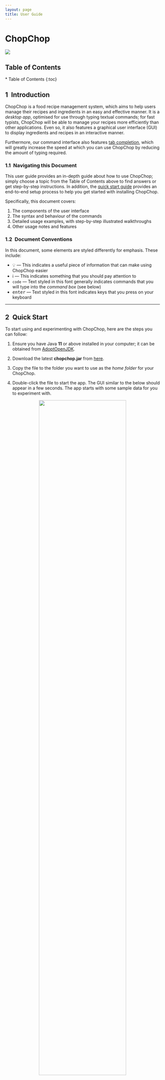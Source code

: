 ```yaml
---
layout: page
title: User Guide
---
```


<div id="cover-page">
  <div id="cover-page-title"><h1>ChopChop</h1></div>
  <img id="cover-page-logo" src="images/logo.png"/>
</div>

<h2>Table of Contents</h2>
* Table of Contents
{:toc}


<!-- what a 0-head solution. -->
<div style="page-break-after: always;"></div>

## 1&ensp;Introduction

ChopChop is a food recipe management system, which aims to help users manage their recipes and ingredients in an easy and effective manner. It is a *desktop app*, optimised for use through typing textual commands; for fast typists, ChopChop will be able to manage your recipes more efficiently than other applications. Even so, it also features a graphical user interface (GUI) to display ingredients and recipes in an interactive manner.

Furthermore, our command interface also features [tab completion](#TabCompletion), which will greatly increase the speed at which you can use ChopChop by reducing the amount of typing required.


### 1.1&ensp;Navigating this Document

This user guide provides an in-depth guide about how to use ChopChop; simply choose a topic from the Table of Contents above to find answers or get step-by-step instructions. In addition, the [quick start guide](#QuickStart) provides an end-to-end setup process to help you get started with installing ChopChop.

Specifically, this document covers:
1. The components of the user interface
2. The syntax and behaviour of the commands
3. Detailed usage examples, with step-by-step illustrated walkthroughs
4. Other usage notes and features


### 1.2&ensp;Document Conventions

In this document, some elements are styled differently for emphasis. These include:
- :bulb: — This indicates a useful piece of information that can make using ChopChop easier
- :information_source: — This indicates something that you should pay attention to
- `code` — Text styled in this font generally indicates commands that you will type into the <i>command box</i> (see below)
- <kbd>enter</kbd> — Text styled in this font indicates keys that you press on your keyboard



--------------
<a name="QuickStart"></a>
## 2&ensp;Quick Start

To start using and experimenting with ChopChop, here are the steps you can follow:

1. Ensure you have Java <b>11</b> or above installed in your computer; it can be obtained from [AdoptOpenJDK](https://adoptopenjdk.net).

2. Download the latest <b>chopchop.jar</b> from [here](https://github.com/AY2021S1-CS2103T-T10-3/tp/releases).

3. Copy the file to the folder you want to use as the <i>home folder</i> for your ChopChop.

4. Double-click the file to start the app. The GUI similar to the below should appear in a few seconds. The app starts with some sample data for you to experiment with.<br/>

<a name="Figure-1-1"></a>
<div style="text-align: center; padding-bottom: 2em">
<img src="images/ug/sample_data.png" width="75%" /> <br />
Figure 1.1: <i>The initial state of ChopChop, including sample data</i>
</div>

Now that you have ChopChop installed, you can start to play around with the sample data — add recipes, ingredients, and more! Some commands you could try include:

- `add ingredient milk /qty 500ml /expiry 2020-11-09` — to add some milk
- `add recipe milkshake /ingredient milk /qty 250ml /step Add milk /step Shake` — to add a recipe

To exit ChopChop, you can either use the `quit` command, or simply close the application window.


------------------
## 3&ensp;Overview

ChopChop manages two key components — ingredients and recipes — and they will be the main pieces you will interact with. Common to both are names and tags, the latter of which allow you to quickly group related ingredients or recipes together, or to organise them in any way you desire.

Names and tags are both case insensitive, so <i>pAnCaKeS</i> and <i>Pancakes</i> refer to the same recipe. Note that you cannot have duplicate recipes nor ingredients in ChopChop; items are duplicates if their names are the same.

### 3.1&ensp;Recipes
A recipe consists of a list of ingredients and associated quantities used, as well as a list of ordered steps in textual form.


<a name="OverviewIngredients"></a>
### 3.2&ensp;Ingredients
An ingredient consists of a quantity with an associated unit, and an optional expiry date. Each ingredient can have multiple *sets*, where each set is a given quantity of that ingredient, expiring on a certain date.

For example, you might have <i>500 mL</i> of milk that you bought last week that expires tomorrow, while you have another <i>1.5 L</i> of milk that you bought today, expiring two weeks from now. ChopChop will track both these *sets*, and will intelligently use the earliest-expiring set when doing its accounting.

For a more in-depth look at how ChopChop handles quantities, see [this section](#QuantitiesAndUnits).


### 3.3&ensp;Name Constraints
Recipe and ingredient names have the same constraints, of which there is only one — they cannot consist <i>only</i> of a `#` followed by digits, to diambiguate them from numbered references (for the tech savvy, the regular expression is `#[0-9]+`).


Here are some examples of names that are valid and invalid:

| name     | valid    |
|----------|----------|
| `#1`     | &#x2718; |
| `#1234`  | &#x2718; |
| `#`      | &#x2714; |
| `#asdf`  | &#x2714; |
| `#1a`    | &#x2714; |
| `#1 abc` | &#x2714; |
| `#12 34` | &#x2714; |



--------------------------------


## 4&ensp;Navigating the User Interface

ChopChop's UI design allows users to view all of the information you need in three main tabs. However, that might lead to a slightly steeper learning curve. Hence, this section aims to give you a breakdown of the GUI's various components.

Specifically, this section covers:
1. [Command Box](#CommandBox)
2. [Command Output](#CommandOutput)
3. [Recipe Button](#RecipeButton)
4. [Ingredient Button](#IngredientButton)
5. [Recommendation Button](#RecommendationButton)
6. [Statistics Box](#StatisticsBox)
7. [Recipe Tile](#RecipeTiles)
8. [Ingredient Tile](#IngredientTiles)
9. [Recipe View](#RecipeView)

First, here is the overview of the components of the recipe list view in ChopChop, which you will be greeted with when first
starting the application:

<a name="Figure-1-2"></a>
<div style="text-align: center; padding-bottom: 2em">
<img src="images/ug/recipe_panel_description.png" width="95%" /> <br />
Figure 1.2: <i>The Recipe List Panel of ChopChop.</i>
</div>

<a name="CommandBox"></a>
### 4.1&ensp;Command Box
{:.no_toc}
ChopChop does your bidding by listening to your commands — the *Command Box* is where you type your textual commands.
After typing your commands, press <kbd>enter</kbd> to input the command. You can also use the <kbd>up</kbd> and <kbd>down</kbd> arrow keys to navigate through the history of commands you've typed previously.

To learn about the commands you can use, check out our [command summary](#CommandSummary) for a quick overview or our [commands](#Commands) for a detailed list. You can also use [tab completion](#TabCompletion) to speed up typing commmands!



<a name="CommandOutput"></a>
### 4.2&ensp;Command Output
{:.no_toc}
ChopChop will always display textual responses to the commands you input — the *Command Output* is where you can view the responses.



<a name="RecipeButton"></a>
### 4.3&ensp;Recipe Button
{:.no_toc}
ChopChop is able to display all of your recipes as [Recipe Tiles](#RecipeTiles) in the *Main Display Area* as shown in [figure 1.2](#Figure-1-2) when you press the *Recipes* button. The 4 buttons at the bottom of our GUI will take on a darker shade when they are currently selected.



<a name="IngredientButton"></a>
### 4.4&ensp;Ingredient Button
{:.no_toc}
ChopChop is able to display all of your ingredients as [Ingredient Tiles](#IngredientTiles) in the *Main Display Area* as shown in [figure 1.3](#Figure-1-3) when you press the *Ingredients* button.



<a name="RecommendationButton"></a>
### 4.5&ensp;Recommendation Button
{:.no_toc}
ChopChop is able to recommend you recipes to cook if you want it to! The recipes that are recommended will be displayed as [Recipe Tiles](#RecipeTiles) in the *Main Display Area* when you press the *Recommendations* button.



<a name="StatisticsBox"></a>
### 4.6&ensp;Statistics Box
{:.no_toc}
ChopChop is able to produce statistics based on the food you make! To view your ingredient or recipe usage statistics, simply input into the *Command Box* one of the [`stats` commands](#GroupStatsCommands) available.




<a name="RecipeTiles"></a>
### 4.7&ensp;Recipe Tiles
{:.no_toc}
ChopChop is able to show you your recipes in the form of tiles — simply click on a tile to view the detailed information about the selected recipe in the *Main Display Area*, as shown in [figure 1.4](#Figure-1-4).



<a name="IngredientTiles"></a>
### 4.8&ensp;Ingredient Tiles
{:.no_toc}
ChopChop is able to show you your ingredients in the form of tiles, as shown in [figure 1.3](#Figure-1-3). In each tile, there are 5 components:

1. The *Index* shows the index of the ingredient for easier referencing.
2. The *Expiry Date* of the ingredient.
3. The *Quantity* of the ingredient.
4. The *Ingredient Name* of the ingredient.
5. The *Tags* associated with the ingredient.

<a name="Figure-1-3"></a>
<div style="text-align: center; padding-bottom: 2em">
<img src="images/ug/ingredient_panel_description.png" width="95%" /> <br />
Figure 1.3: <i>The Ingredient List Panel of ChopChop.</i>
</div>

When showing the expiry date, ChopChop only displays the earliest expiry date out of all the ingredient *sets* that exist. For example, if you have *500 ml* of milk expiring on the 11th of November and *1.5 l* expiring on the 19th, the expiry date will be shown as the 11th.

Note: if the tags are too long, some graphical glitches might occur. This will be fixed in the next version!


<a name="RecipeView"></a>
### 4.9&ensp;Recipe View
{:.no_toc}

When clicking on a recipe or [`view`](#ViewRecipeCommand)-ing it, ChopChop will show the full details of the recipe. In this view, you can see the entirety of the recipe:
1. The *Name* of the recipe
2. The *Tags* associated with the recipe
3. The *Ingredients* used by the recipe (along with their quantities)
4. The *Steps* involved in making the recipe

<a name="Figure-1-4"></a>
<div style="text-align: center; padding-bottom: 2em">
<img src="images/ug/recipe_view_description.png" width="95%" /> <br />
Figure 1.4: <i>The Recipe View Panel of ChopChop.</i>
</div>



-----------


<a name="Commands"></a>
## 5&ensp;Commands

While ChopChop has a graphical user interface, the main method of interaction is through the use of *typed commands*. Using these commands as described below, you can manipulate your recipes and ingredients without ever needing to move your mouse!

Commands should be typed in the <i>Command Box</i> — you can refer to [figure 1.2](#Figure-1-2) above if you get lost. ChopChop also features [tab completion](#TabCompletion), which will make typing commands easier.

### 5.1&ensp;Command Syntax

To succinctly represent the syntax of the various commands, we adopt a simple notation in this User Guide, as shown below:

* Words starting with a slash (`/`) denote named parameters; these names are case sensitive (eg. `/STEP` is not the same as `/step`). All the text following a named parameter *belong* to it, until either the end of the input, or the next named parameter. <br />
<b>Example:</b> in `/param1 lorem ipsum /param2 dolor sit amet`, the parameter <i>param1</i> will have the value &ldquo;<i>lorem ipsum</i>&rdquo;, while the parameter <i>param2</i> will have the value &ldquo;<i>dolor sit amet</i>&rdquo;.

* Words in angle brackets (eg. `<name>`) denote an input that is provided by *you*, the user. <br />
<b>Example:</b> the <i>add ingredient</i> command is specified like this: `add ingredient <name> /qty <quantity> [/expiry <expiry-date>]`; in this case, you would need to provide the <i>name</i>, <i>quantity</i>, and <i>expiry date</i>.

* Portions in square brackets (eg. `[/expiry <expiry-date>]`) denote optional parts of the command. In this example, not all ingredients will expire, so the expiry date is optional.

* Portions with trailing ellipses (eg. `[/step <step>]...`) denote commands accepting one or more of the given parameter. In this example, a recipe can have multiple steps, so you can specify multiple `/step` arguments.

* A `<#REF>` refers to an item reference, and is used to refer to either a recipe or an ingredient. It can either be the (case-insensitive) name of the item, or it can be a number prefixed with '#'. <br/>
<b>Example:</b> `#3` refers to the third item in the list, while `Best Pancakes` refers to the recipe named 'Best Pancakes'. In the GUI, you can see the number of an item in the corner of [Recipe Tiles](#RecipeTiles) and [Ingredient Tiles](#IngredientTiles).

* Generally, the order of arguments is important; for example, the order of `/step` determines the order of the steps in the recipe, while a `/qty` in an <i>add recipe</i> command must only appear after an `/ingredient`.


#### 5.1.1&ensp;Escaping Slashes

Since ChopChop uses `/` to denote argument names, it would seem that recipe and ingredient names cannot contain slashes. Worry not, because you can <i>escape</i> these slashes! This is done by prefixing the `/` with a backslash, eg. `\/`. For example, if you want to make a recipe named `some / recipe`, you would instead use `some \/ recipe`.

In other contexts, the backslash (`\`) behaves like a normal character and doesn't do anything special.

When tab-completing names, ChopChop will automatically insert the backslashes for you, so that you don't have to worry about it when typing your commands.

<a name="DateFormats"></a>
#### 5.1.2&ensp;Date Formats

Across ChopChop, dates have the same format: `yyyy-mm-dd`. Examples include:
- `2020-11-09` for the 9th of November, 2020
- `2021-02-28` for the 28th of February, 2021

Note that each part (the year, month, and date) must always be 4, 2, and 2 digits respectively. For months and days, add a 0 to the beginning to make up 2 digits (eg. `04` for April).



<a name="TabCompletion"></a>
### 5.2&ensp;Tab Completion

Suppose you wanted to add a recipe for pancakes, and you wanted real, <i>industrial strength</i> pancakes (unlike the simplified recipe we'll be using below) — the list of ingredients would look something like this:

```
add recipe Pancakes
  /ingredient flour /qty 290g
  /ingredient egg /qty 1
  /ingredient sugar /qty 60g
  /ingredient baking powder /qty 4tsp
  /ingredient baking soda /qty 0.25tsp
  /ingredient salt /qty 3g
  /ingredient milk /qty 440ml
  /ingredient butter /qty 60g
  /ingredient vanilla extract /qty 2tsp
  /step ...
```

That certainly seems cumbersome to type out in full, so what if there was a way to speed it up drastically? You can, simply by pressing the <kbd>tab</kbd> key to let ChopChop &ldquo;fill-in-the-blanks&rdquo; for you!

#### 5.2.1&ensp;Introduction to Tab Completion

Here's what you can do instead (where <kbd>tab</kbd> represents pressing the tab key):
<pre>
a <kbd>tab</kbd> r <kbd>tab</kbd> Pancakes
  /i <kbd>tab</kbd> f <kbd>tab</kbd> /q <kbd>tab</kbd> 290g
  /i <kbd>tab</kbd> e <kbd>tab</kbd> /q <kbd>tab</kbd> 1
  /i <kbd>tab</kbd> su <kbd>tab</kbd> /q <kbd>tab</kbd> 60g
  /i <kbd>tab</kbd> baking p <kbd>tab</kbd> /q <kbd>tab</kbd> 4tsp
  /i <kbd>tab</kbd> baking s <kbd>tab</kbd> /q <kbd>tab</kbd> 0.25tsp
  /i <kbd>tab</kbd> sa <kbd>tab</kbd> /q <kbd>tab</kbd> 3g
  /i <kbd>tab</kbd> m <kbd>tab</kbd> /q <kbd>tab</kbd> 440ml
  /i <kbd>tab</kbd> bu <kbd>tab</kbd> /q <kbd>tab</kbd> 60g
  /i <kbd>tab</kbd> v <kbd>tab</kbd> /q <kbd>tab</kbd> 2tsp
</pre>

At just 126 compared to 289 keystrokes, that's more than a 50% reduction! ChopChop will intelligently fill in commands, parameter names (eg. `/ingredient`), recipe names, ingredient names, and tag names.


#### 5.2.2&ensp;Using Tab Completion

How does it work? ChopChop uses the current text when completing and searches for the <i>appropriate</i> matching items; it knows to look for ingredient names while within an `/ingredient` parameter, and to look for ingredient tags instead of recipe tags when in an `add ingredient` command.

<div markdown="span" class="alert alert-primary">
:information_source: **Note:** For tab completion to work, you must type at least one character before pressing <kdb>tab</kdb>. ChopChop cannot read your mind!
</div>

What if there are multiple items that share a prefix, for example <i>baking powder</i> and <i>baking soda</i> in the pancake recipe above? Worry not; pressing <kbd>tab</kbd> <i>repeatedly</i> will cycle through the available completions, and they are sorted lexicographically (length, followed by alphabetical order) — pressing <kbd>tab</kbd> after `/ingredient b` would give you <i>butter</i>, <i>baking powder</i>, and <i>baking soda</i>, in that order, before giving you <i>butter</i> again.

The same thing applies to commands; <code>f <kbd>tab</kbd></code> would cycle between `find` and `filter`.







<br/>
<hr/>



<a name="GroupGeneralCommands"></a>
### 5.3&ensp;General Commands

These commands are general commands that do not operate on ingredients or recipes.

<a name="HelpCommand"></a>
#### 5.3.1&ensp;Getting Help — **`help`**

This command shows a message with a link to this user guide; you can use it to easily access this page from the application. The link can be clicked, and will open this page in your web browser.

Furthermore, you can also use this command to get help for specific commands. In that case, clicking the link will bring you to the corresponding section in the User Guide for that command.

**Usage**: `help [<command-name> [<command-target>]]`

Examples:
- If you simply want a link to this page, you can use `help`:

  <a name="Figure-2-1"></a>
  <div style="text-align: center; padding-bottom: 2em">
  <img src="images/ug/help_message_1.png" width="55%" /> <br />
  Figure 2.1: <i>The help message, with a link to this User Guide</i>
  </div>

- If you want help for a specific command — for example, how to add recipes — you can use `help add recipe`, which will give you a link that brings you to that specific section:

  <a name="Figure-2-2"></a>
  <div style="text-align: center; padding-bottom: 2em">
  <img src="images/ug/help_message_2.png" width="55%" /> <br />
  Figure 2.2: <i>The help message for a specific command</i>
  </div>






<a name="QuitCommand"></a>
#### 5.3.2&ensp;Quitting ChopChop — **`quit`**
This command quits ChopChop. You can rest assured that your data is automatically saved whenever a command is executed, so you do not need to save it manually before quitting.

**Usage**: `quit`






<a name="UndoCommand"></a>
#### 5.3.3&ensp;Undoing Commands — **`undo`**
This command undoes the last undoable command. Undoable commands are commands that involve changes to recipes and ingredients stored in ChopChop. You can check the <a href="#CommandSummary">command summary</a> for a quick list of which commands can be undone.

**Usage**: `undo`

The most common scenario to undo a command is when accidentally deleting something; for example, suppose you wanted to delete the <i>Salted Water</i> recipe, but you accidentally deleted the <i>Scrambled Eggs</i> recipe instead:

<a name="Figure-3-1"></a>
<div style="text-align: center; padding-bottom: 2em">
<img src="images/ug/undo_1.png" width="75%" /> <br />
Figure 3.1: <i>Accidentally typing 'Scrambled Eggs' instead of 'Salted Water'</i>
</div>

Fear not, because fixing the mistake is a simple `undo` away:

<a name="Figure-3-2"></a>
<div style="text-align: center; padding-bottom: 2em">
<img src="images/ug/undo_2.png" width="75%" /> <br />
Figure 3.2: <i>Simply use the `undo` command</i>
</div>

After pressing <kbd>enter</kbd>, notice that the <i>Scrambled Eggs</i> recipe is back:

<a name="Figure-3-3"></a>
<div style="text-align: center; padding-bottom: 2em">
<img src="images/ug/undo_3.png" width="75%" /> <br />
Figure 3.3: <i>The scrambled eggs were saved</i>
</div>



<a name="RedoCommand"></a>
#### 5.3.4&ensp;Redoing Commands — **`redo`**
This command redoes the last redoable command, effectively functioning as an undo for undo itself. All undoable commands (as described [above](#UndoCommand)) can be redone.

**Usage**: `redo`

For example, let's say that you changed your mind, and you didn't really want those scrambled eggs anyway; you can use `redo` to redo the deletion of that recipe:

<a name="Figure-4-1"></a>
<div style="text-align: center; padding-bottom: 2em">
<img src="images/ug/redo_1.png" width="75%" /> <br />
Figure 4.1: <i>The scrambled eggs will be deleted again</i>
</div>

After pressing <kbd>enter</kbd>, the scrambled eggs are now deleted:

<a name="Figure-4-2"></a>
<div style="text-align: center; padding-bottom: 2em">
<img src="images/ug/redo_2.png" width="75%" /> <br />
Figure 4.2: <i>The scrambled eggs are now gone</i>
</div>


<a name="ListRecommendationCommand"></a>
#### 5.3.5&ensp;Listing Recommendations — **`list`**`recommendations`

This command allows you to switch to the recommendations pane, to view recipe recommendations. There are currently two types of recommendations that ChopChop will make:

1. Recipes that only use ingredients you have in stock
2. Recipes that use ingredients that are about to expire

In the second case, only ingredients that expire within the next week will be taken into account.

**Usage**: `list recommendations`

<div markdown="span" class="alert alert-primary">
:bulb: **Tip:** For convenience, you can use either `list recommendations` or `list recommendation`.
</div>

In this example, ChopChop knows about some <i>Milk</i> that is about to expire within the next week (say, for example, it is the 4th of November):

<a name="Figure-5-1"></a>
<div style="text-align: center; padding-bottom: 2em">
<img src="images/ug/list_recommendations_1.png" width="40%" /> <br />
Figure 5.1: <i>There's some milk expiring on the 9th of November</i>
</div>

Then, in addition to showing recipes using in-stock ingredients, it also highlights the Pancake recipe, which uses milk:

<a name="Figure-5-2"></a>
<div style="text-align: center; padding-bottom: 2em">
<img src="images/ug/list_recommendations_2.png" width="75%" /> <br />
Figure 5.2: <i>The recommendations view</i>
</div>





<br/>
<hr/>


<a name="GroupRecipeCommands"></a>
### 5.4&ensp;Recipe Commands

These commands allow you to add, delete, edit, view, and make recipes.


<a name="ViewRecipeCommand"></a>
#### 5.4.1&ensp;Viewing Recipes — **`view`**`recipe`
This command opens the detailed view for the given recipe, allowing you to see its steps, ingredients, and tags.

**Usage**: `view recipe <#REF>`

Examples:
- `view recipe #1` <br />
	This displays the first recipe currently shown in the recipe list.
- `view recipe pancakes` <br />
	This displays the recipe named 'pancakes'. Note that the name here is case insensitive.

To illustrate, in the scenario below, both `#1` and `pancakes` will refer to the same recipe:
<a name="Figure-6-1"></a>
<div style="text-align: center; padding-bottom: 2em">
<img src="images/ug/view_recipe_1.png" width="75%" /> <br />
Figure 6.1: <i>The recipe list view</i>
</div>

After pressing <kbd>enter</kbd>, you will see this view, showing the recipe you wish to view:

<a name="Figure-6-2"></a>
<div style="text-align: center; padding-bottom: 2em">
<img src="images/ug/view_recipe_2.png" width="75%" /> <br />
Figure 6.2: <i>The detailed recipe view</i>
</div>






<a name="ListRecipeCommand"></a>
#### 5.4.2&ensp;Listing Recipes — **`list`**`recipes`
This command shows a list of all recipes in ChopChop. You can use this to switch panes (between recipes and ingredients) without using the mouse, as well as to clear any filters that might have been applied due to previous commands (eg. `find` and `filter`).

**Usage**: `list recipes`

<div markdown="span" class="alert alert-primary">
:bulb: **Tip:** For convenience, you can use either `list recipes` or `list recipe`.
</div>

Executing this command simply brings you back to the recipe list view:

<a name="Figure-7-1"></a>
<div style="text-align: center; padding-bottom: 2em">
<img src="images/ug/list_recipes.png" width="75%" /> <br />
Figure 7: <i>The recipe list view</i>
</div>





<a name="AddRecipeCommand"></a>
#### 5.4.3&ensp;Adding Recipes — **`add`**`recipe`
This command adds a recipe to ChopChop, and you can specify zero or more ingredients, each with an optional quantity, and zero or more steps. After a recipe is added, you will be able to see it immediately.

**Usage**:
```
add recipe <name>
  [/ingredient <ingredient-name> [/qty <quantity>]]...
  [/step <step>]...
  [/tag <tag-name>]...
```

Constraints:
- Recipe name must not be empty
- Ingredient names must not be empty
- Steps must not be empty
- Tag names must not be empty
- Quantities (`/qty`) must only appear after an `/ingredient`

If an ingredient is specified without a quantity, it is treated *as if* you used `/qty 1`. This works for counted ingredients (eg. eggs), but it will cause errors for other ingredients (eg. volume of milk).

If the ingredient does not <i>currently</i> exist in ChopChop, it is still okay to add a recipe using it (you might add it later). Recipes are only checked for correctness when you try to [`make`](#MakeRecipeCommand) them.

For example, suppose you wanted to add a recipe for pancakes using flour, eggs, and milk, you would type this:
```
add recipe Pancakes
/ingredient flour /qty 400g
/ingredient egg /qty 3
/ingredient milk /qty 250ml
/step Mix ingredients together
/step Bake for 30 minutes at 400 celsius
/step Pour syrup and serve
```
(note that this is displayed on separate lines for clarity, but you should type this in one go)

<a name="Figure-8-1"></a>
<div style="text-align: center; padding-bottom: 2em">
<img src="images/ug/add_recipe_1.png" width="75%" /> <br />
Figure 8.1: <i>The add recipe command</i>
</div>

After pressing <kbd>enter</kbd>, you will see this view, showing your newly created recipe:

<a name="Figure-8-2"></a>
<div style="text-align: center; padding-bottom: 2em">
<img src="images/ug/add_recipe_2.png" width="75%" /> <br />
Figure 8.2: <i>The recipe detail view</i>
</div>

If you go back to the main recipe view (either by clicking on the tab at the bottom, or by using `list recipes`, you can see the new recipe in the list (ChopChop won't actually highlight it, but we do here for clarity):

<a name="Figure-8-3"></a>
<div style="text-align: center; padding-bottom: 2em">
<img src="images/ug/add_recipe_3.png" width="75%" /> <br />
Figure 8.3: <i>The newly created recipe in the recipe list</i>
</div>











<a name="EditRecipeCommand"></a>
#### 5.4.4&ensp;Editing Recipes — **`edit`**`recipe`

This command edits a specific recipe in ChopChop, letting you perform different actions on the name, ingredients, steps, and tags, as specified below.

To accommodate the various different kinds of editing operations, ChopChop has special syntax for editing, known as *edit-arguments*, eg. `/step:add`. The component following the colon is the *ACTION*, which can take these values:

- For ingredients and steps, it can either be `add`, `edit`, or `delete`.
- For tags, it can be either `add` or `delete`.



<h4>Name</h4>
If you want to edit a recipe's name, simply use `/name`, for example `/name new recipe name`.


<h4>Ingredients</h4>
If you want to edit a recipe's ingredients, use `/ingredient` with the corresponding action (eg. `/ingredient:add`).

When adding or editing ingredients, a `/qty` *must* be specified after the ingredient. Here are some examples:

- `/ingredient:add milk /qty 500ml` <br />
  This makes the recipe require 500ml of milk; if the recipe already used milk, then an error is displayed — here, you should use `/ingredient:edit` instead.

- `/ingredient:edit beef /qty 200g` <br />
  This changes the quantity of beef used in the recipe from its previous value to 200 grams. If the recipe did not use beef as an ingredient, an error is displayed — here, you should use `/ingredient:add` instead.

- `/ingredient:delete carrot` <br />
  This removes carrots from the recipe entirely. If the recipe did not use carrots, then an error is displayed.


<h4>Tags</h4>
If you want to edit the tags for a recipe, use `/tag` with the corresponding action, which are either `add` or `delete`. For example:

- `/tag:add vegetarian` <br />
  This adds the 'vegetarian' tag to the recipe. If the recipe already contains this tag, an error is displayed.

- `/tag:delete cold` <br />
  This removes the 'cold' tag from the recipe. If the recipe did not have this tag, an error is displayed.



<h4>Steps</h4>
Since steps have a fixed ordering in a recipe, editing them is slightly more involved; when editing or deleting steps, you are required to provide the step number as an additional component in the *edit-argument*. For example, `/step:edit:3` edits the third step in the recipe.

When adding a step, the step number is optional; if not specified, the new step will be added as the last step. If it is specified, then the new step will be inserted at the corresponding position, and the following steps will be re-numbered.

For example:

- `/step:add Bake for 80 minutes at 400 C` <br />
  This adds a new step as the last step of the recipe.

- `/step:edit:4 Bake for 50 minutes at 250 C` <br />
  This changes the content of step number 4.

- `/step:delete:1` <br />
  This deletes the first step of the recipe.

Note that steps must be added sequentially; for instance, you cannot add step 5 to a recipe with only 2 steps.


<h4>Usage</h4>

Except `/name` (which can only appear once), all of the edit operations described above can appear multiple times, in any order, in a single `edit recipe` command. Each operation is processed sequentially from left-to-right, so if two operations modify the same item, then the second one will take precedence.

(As an example, `/step:edit:3 Bake ... /step:edit:3 Fry` will cause step 3 to be 'Fry')

**Usage**:
```
edit recipe <#REF>
  [/name <new-recipe-name>]
  [/ingredient:<action> <ingredient-name> [/qty <quantity>]]...
  [/step:<action>[:<index>] <step>]...
  [/tag:<action> <tag-name>]...
```

Examples:
- `edit recipe #4 /name soup` <br/>
	This changes the name of the fourth recipe in the recipe list to 'soup'.

- `edit recipe pancakes /ingredient:add syrup /qty 500ml` <br/>
	This edits the recipe named 'pancakes' by adding 500ml of syrup to its ingredient list.

- `edit recipe risotto /step:edit:1 In a saucepan, warm the broth over low heat` <br/>
  This edits the recipe named 'risotto' by changing the 1st step to the text above.

- `edit recipe beef curry /ingredient:delete apple /step:delete:4` <br/>
  This edits the recipe named 'beef curry' to remove both the ingredient 'apple' as well as the 4th step.

To illustrate how to use this powerful command, let us recreate the Pancake recipe from above, starting from a blank recipe instead. First, we make the empty recipe using `add recipe Pancakes`:

<!-- to editors: don't mind the image names, i cut out some steps for brevity and i'm lazy to rename the files. -->
<a name="Figure-9-1"></a>
<div style="text-align: center; padding-bottom: 2em">
<img src="images/ug/edit_recipe_1.png" width="75%" /> <br />
Figure 9.1: <i>The empty recipe</i>
</div>

Now, let's add our ingredients, using `/ingredient:add`; first, 400 grams of flour:

<a name="Figure-9-2"></a>
<div style="text-align: center; padding-bottom: 2em">
<img src="images/ug/edit_recipe_2.png" width="75%" /> <br />
Figure 9.2: <i>The command to add a new ingredient to the recipe</i>
</div>

Next, adding the eggs and milk in one go:

<a name="Figure-9-3"></a>
<div style="text-align: center; padding-bottom: 2em">
<img src="images/ug/edit_recipe_3.png" width="75%" /> <br />
Figure 9.3: <i>The edit command supports multiple operations at once</i>
</div>

Oops, that's too many eggs, so let's edit the quantity using `/ingredient:edit`:

<a name="Figure-9-4"></a>
<div style="text-align: center; padding-bottom: 2em">
<img src="images/ug/edit_recipe_4.png" width="75%" /> <br />
Figure 9.4: <i>Editing an ingredient to change its quantity</i>
</div>

<a name="Figure-9-5"></a>
<div style="text-align: center; padding-bottom: 2em">
<img src="images/ug/edit_recipe_5.png" width="75%" /> <br />
Figure 9.5: <i>The recipe now uses only 3 eggs</i>
</div>

Now let's add the steps with `/step:add`:

<a name="Figure-9-6"></a>
<div style="text-align: center; padding-bottom: 2em">
<img src="images/ug/edit_recipe_6.png" width="75%" /> <br />
Figure 9.6: <i>Multiple steps can be added at the same time</i>
</div>

<a name="Figure-9-7"></a>
<div style="text-align: center; padding-bottom: 2em">
<img src="images/ug/edit_recipe_7.png" width="75%" /> <br />
Figure 9.7: <i>The finished recipe</i>
</div>

Wait, we forgot to mix the ingredients together! Let's fix it by inserting a new step 2 with `/step:add:2`:

<a name="Figure-9-8"></a>
<div style="text-align: center; padding-bottom: 2em">
<img src="images/ug/edit_recipe_8.png" width="75%" /> <br />
Figure 9.8: <i>Adding a new step in the second position</i>
</div>

Oh no, we also forgot the most important thing — syrup! So let's modify the last step (4) to include syrup with `/step:edit:4`:

<a name="Figure-9-9"></a>
<div style="text-align: center; padding-bottom: 2em">
<img src="images/ug/edit_recipe_9.png" width="75%" /> <br />
Figure 9.9: <i>Editing the last step</i>
</div>

And now the pancake recipe is complete!

<a name="Figure-9-10"></a>
<div style="text-align: center; padding-bottom: 2em">
<img src="images/ug/edit_recipe_10.png" width="75%" /> <br />
Figure 9.10: <i>The finished recipe</i>
</div>










<a name="DeleteRecipeCommand"></a>
#### 5.4.5&ensp;Deleting Recipes — **`delete`**`recipe`

This command deletes a specific recipe from ChopChop. Don't worry if you did this accidentally, because commands can be undone! (see: [undo](#UndoCommand)).

**Usage**: `delete recipe <#REF>`

Examples:
- `delete recipe #4` <br />
	This deletes the fourth recipe in the recipe list.
- `delete recipe pancakes` <br />
	This deletes the recipe named 'pancakes'. Note that the name here is case insensitive.

In this example, both `delete recipe #7` and `delete recipe pancakes` will delete the **Pancakes** recipe:

<a name="Figure-10-1"></a>
<div style="text-align: center; padding-bottom: 2em">
<img src="images/ug/delete_recipe_1.png" width="75%" /> <br />
Figure 10: <i>The pancakes recipe can be referred to either by name or by number</i>
</div>





<a name="FindRecipeCommand"></a>
#### 5.4.6&ensp;Finding Recipes — **`find`**`recipe`

This command finds all recipes containing the given keywords in the name.

**Usage**: `find recipe <keyword> [<keyword>]...`

Constraints:
- At least one search keyword must be given

Only the recipe name is searched, and only full words are matched, case-insensitively. In the case of multiple search keywords, recipes containing <b>any</b> of those words will be returned.

Examples:
- `find recipe cake` will match *Chocolate Cake* and *Strawberry Cake*, but **not** *Pancakes*.
- `find recipe milk cake` will match *Milk Tea* and *Carrot Cake*.

To illustrate, suppose you want to search for recipes with names containing 'cake', you would use `find recipe cake`:
<a name="Figure-11-1"></a>
<div style="text-align: center; padding-bottom: 2em">
<img src="images/ug/find_recipe_1.png" width="75%" /> <br />
Figure 11.1: <i>The initial list of recipes</i>
</div>

After executing the command, note how the recipe list has changed, showing only the matching recipes, and that the item numbers in the corners have changed as well. As explained above, the 'Pancakes' recipe was not included in this list:

<a name="Figure-11-2"></a>
<div style="text-align: center; padding-bottom: 2em">
<img src="images/ug/find_recipe_2.png" width="75%" /> <br />
Figure 11.2: <i>The recipes containing 'cake'</i>
</div>

To go back to the full recipe view (resetting the search filter), you can either click the Recipes button at the bottom, or run the `list recipes` command:

<a name="Figure-11-3"></a>
<div style="text-align: center; padding-bottom: 2em">
<img src="images/ug/find_recipe_3.png" width="75%" /> <br />
Figure 11.3: <i>Back to the main recipe list</i>
</div>








<a name="FilterRecipeCommand"></a>
#### 5.4.7&ensp;Filtering Recipes — **`filter`**`recipe`

This command filters all recipes and lists those containing the given name, tag and ingredient keywords. Unlike the [`find recipe`](#FindRecipeCommand) command, the search terms here have to <b>all</b> match a recipe for it to be found.

**Usage**:
```
filter recipe
  [/name <name-keywords>...]...
  [/tag <tag-keywords>...]...
  [/ingredient <ingredient-keywords>...]...
```

- Keywords do not have to be complete to match the 'name', 'tag' or 'ingredient' names.
- Multiple search terms from the same category are allowed. e.g. `/tag movie /tag family`
- Search terms can be placed in any order.
- The filtering is case-insensitive and allows spaces between keywords in a single search term. e.g. `/tag family favourite` is allowed.

Constraints:
- At least one search term must be given, and they should be either `/name`, `/tag` or `/ingredient`.
- Search terms must not be empty.

Examples:
- `filter recipe /name ginger`<br />
  This matches *Gingerbread Man* and *Ginger Chicken Soup*, the only recipes whose names include *ginger*.

- `filter recipe /name sweet /name cake`<br />
  This matches *Sweet Choco Cake* and *Sweet Caramel Cake*, the only recipes whose names include **both** *sweet* and *cake*.

- `filter recipe /tag family reunion`<br />
  This matches *Spring Rolls* and *Hot Pot*, the only recipes tagged *family reunion*.

- `filter recipe /tag snacks /tag sweet` <br />
  This matches *Chocolate Cookie* and *Gummy Bears*, the only recipes tagged <i>both</i> *snacks* and *sweet*.

- `filter recipe /ingredient eggs` <br />
  This matches *Egg Tart* and *Scrambled Eggs*, assuming they are the only recipes using *eggs*.

- `filter recipe /ingredient chicken /ingredient cheese /ingredient pineapple` <br />
  This matches *Chicken Quesadilla*, assuming it is the only recipe using *chicken*, *cheese*, and *pineapple*.

- `filter recipe /tag local dish /name chicken /ingredient chicken /ingredient white rice /tag family favourite /name rice` <br />
  This matches *Chicken Rice*, assuming it is the only recipe that matches all the criteria specified.

To illustrate, suppose you had the following two recipes:

<a name="Figure-12-1"></a>
<div style="text-align: center; padding-bottom: 2em">
  <img src="images/ug/filter_recipe_1.png" width="35%" style="margin-right: 20px;" />
  <img src="images/ug/filter_recipe_2.png" width="35%" style="margin-left: 20px;" /> <br /> <br />
  Figure 12.1: <i>The starting recipes</i>
</div>

Then, if you wanted to search for recipes with tags *christmas* and *baked*, using ingredients *honey*, *ginger root*, and *molasses*, and whose names contain keywords *men* and *bread*, you would use this command (separated into lines for clarity):
```
filter recipe
  /name men /name bread
  /tag christmas /tag baked
  /ingredient honey /ingredient ginger /ingredient molasses
```

After executing the command, similar to the effect of [`find recipe`](#FindRecipeCommand) command, the recipe list has changed, showing only the matching recipe, *Gingerbread Men*:

<a name="Figure-12-2"></a>
<div style="text-align: center; padding-bottom: 2em">
<img src="images/ug/filter_recipe_3.png" width="75%" /> <br />
Figure 12.2: <i>Only one recipe matched all the provided criteria</i>
</div>

Note the following:
- `ginger` found the ingredient *Ginger Root*
- `baked` found the tag *home baked*
- `men` and `bread` found the name *Gingerbread Men*

To reset the search filter or go back to the full recipe view, you can click the Recipes button or run the `list recipes` command.






<a name="MakeRecipeCommand"></a>
#### 5.4.8&ensp;Making Recipes — **`make`**`recipe`
This command allows you to <i>make</i> a recipe, which will add it to the statistics tracker, and deduct the appropriate amounts from ChopChop's internal ingredient inventory.

If you do not have sufficient ingredients to make the recipe, an error message is shown. After the recipe is made, you will be brought to the ingredient list showing the updated ingredient amounts.

**Usage**: `make recipe <#REF>`

Examples:
- `make recipe pancakes` <br />
  This makes the recipe named 'pancakes'. Note that the name here is case insensitive.

To illustrate suppose you wanted to make the pancakes here, you would use `make recipe pancakes`. You can run this command from any view (not necessarily from the recipe detail view):
<a name="Figure-13-1"></a>
<div style="text-align: center; padding-bottom: 2em">
<img src="images/ug/make_recipe_1.png" width="75%" /> <br />
Figure 13.1: <i>Making pancakes</i>
</div>

After pressing <kbd>enter</kbd>, ChopChop will open up the recipe that you've just made:

<a name="Figure-13-2"></a>
<div style="text-align: center; padding-bottom: 2em">
<img src="images/ug/make_recipe_2.png" width="75%" /> <br />
Figure 13.2: <i>The detailed recipe view</i>
</div>

If there are ingredients that are missing, or that you have insufficient amounts of, ChopChop will display this message in the command output window:

<a name="Figure-13-3"></a>
<div style="text-align: center; padding-bottom: 2em">
<img src="images/ug/make_recipe_3.png" width="55%" /> <br />
Figure 13.3: <i>Insufficient ingredients to make the pancakes</i>
</div>

Furthermore, if the recipe used ingredients having incompatible units with existing ingredients (eg. you have Butter in grams, but the recipe wants Butter in tablespoons), then an error is also shown. In this situation, you should [edit the recipe](#EditRecipeCommand) so that it uses the correct units.














<br/>
<hr/>


<a name="GroupIngredientCommands"></a>
### 5.5&ensp;Ingredient Commands

These commands allow you to add, delete, and edit ingredients.

<a name="ListIngredientCommand"></a>
#### 5.5.1&ensp;Listing Ingredients — **`list`**`ingredients`
This command shows a list of all recipes in ChopChop. As with the `list recipes` command, you can use this command to switch between panes without clicking, or to reset any filters.

**Usage**: `list ingredients`

<div markdown="span" class="alert alert-primary">
:bulb: **Tip:** For convenience, you can use either `list ingredients` or `list ingredient`.
</div>

<a name="Figure-14-1"></a>
<div style="text-align: center; padding-bottom: 2em">
<img src="images/ug/list_ingredients.png" width="75%" /> <br />
Figure 14: <i>The ingredient list view</i>
</div>





<a name="AddIngredientCommand"></a>
#### 5.5.2&ensp;Adding Ingredients — **`add`**`ingredient`
This command adds an ingredient to ChopChop, with an optional quantity and expiry date:
- If the quantity is not specified, ChopChop will infer <b>1</b> of a counted quantity, like eggs.
- If the expiry date is not specified, it is assumed that the ingredient (eg. salt) does not expire.

As mentioned in the [overview above](#OverviewIngredients), an ingredient can consist of multiple sets; the `add ingredient` command will intelligently *combine* ingredients as appropriate.

<div markdown="span" class="alert alert-primary">
:information_source: **Note:** Ingredients need to have compatible units in order to be combined; see [this section](#QuantitiesAndUnits) for how it works.
</div>

If the new ingredient has `/tag` options that are not present in the existing ingredient, then they are added as well.

**Usage**:
```
add ingredient <name>
  [/qty <quantity>]
  [/expiry <expiry-date>]
  [/tag <tag-name>]...
```

Examples:
- `add ingredient milk /qty 1l /expiry 2020-11-09` adds one litre of milk that expires on the 9th of November.
- `add ingredient egg /expiry 2020-12-25` adds <b>one</b> egg that expires on Christmas day.

Suppose you just finished a grocery run, and want to add the items to ChopChop. First, you have 2 cartons of milk:

<a name="Figure-15-1"></a>
<div style="text-align: center; padding-bottom: 2em">
<img src="images/ug/add_ingredient_1.png" width="75%" /> <br />
Figure 15.1: <i>Adding 2 litres of milk</i>
</div>

Since ChopChop did not know about 'milk' previously, a new ingredient entry is created for it:

<a name="Figure-15-2"></a>
<div style="text-align: center; padding-bottom: 2em">
<img src="images/ug/add_ingredient_2.png" width="75%" /> <br />
Figure 15.2: <i>The newly added milk ingredient</i>
</div>

Next, suppose you also bought 24 blueberries:

<a name="Figure-15-3"></a>
<div style="text-align: center; padding-bottom: 2em">
<img src="images/ug/add_ingredient_3.png" width="75%" /> <br />
Figure 15.3: <i>Adding 24 blueberries</i>
</div>

This time, since ChopChop already knew about blueberries, our previous 19 blueberries now become 43:

<a name="Figure-15-4"></a>
<div style="text-align: center; padding-bottom: 2em">
<img src="images/ug/add_ingredient_4.png" width="75%" /> <br />
Figure 15.4: <i>You now have 43 blueberries</i>
</div>

If you try to add an ingredient with incompatible quantities (for example, suppose you did not want to count the blueberries individually, and you only know that you bought a 400 gram box), ChopChop will display an error message, and not update the ingredient:

<a name="Figure-15-5"></a>
<div style="text-align: center; padding-bottom: 2em">
<img src="images/ug/add_ingredient_5.png" width="45%" /> <br />
Figure 15.5: <i>Ingredients must have compatible units to be combined</i>
</div>








<a name="DeleteIngredientCommand"></a>
#### 5.5.3&ensp;Deleting Ingredients — **`delete`**`ingredient`

This command deletes a specific ingredient from ChopChop. Similar to the `add ingredient` command, this command also allows you to delete quantities of ingredients instead of the whole ingredient. In this scenario, ChopChop will intelligently remove the earliest-expiring ingredients first.

If `/qty` is not specified, then the behaviour of this command is to completely remove the ingredient from ChopChop. Worry not: if you accidentally delete something, you can always [`undo`](#UndoCommand) it.

<div markdown="span" class="alert alert-primary">
:information_source: **Note:** If specified, the quantity needs to have compatible units with the existing ingredient; see [this section](#QuantitiesAndUnits) for how it works.
</div>

**Usage**: `delete ingredient <#REF> [/qty <quantity>]`

Examples:
- `delete ingredient #4` <br />
	This deletes the fourth ingredient currently shown in the recipe list.
- `delete ingredient milk /qty 500ml` <br />
	This removes 500ml of milk from ChopChop's inventory.

To illustrate, suppose that you poured yourself a glass of cold milk to drink, without making a recipe. To tell ChopChop that there is less milk in the fridge, you would use this command:

<a name="Figure-16-1"></a>
<div style="text-align: center; padding-bottom: 2em">
<img src="images/ug/delete_ingredient_1.png" width="75%" /> <br />
Figure 16.1: <i>Removing 350ml of milk</i>
</div>

Notice how the amount of milk decreased from 2 litres to 1.65 litres:

<a name="Figure-16-2"></a>
<div style="text-align: center; padding-bottom: 2em">
<img src="images/ug/delete_ingredient_2.png" width="75%" /> <br />
Figure 16.2: <i>You now only have 1.65 litres of milk left</i>
</div>










<a name="FindIngredientCommand"></a>
#### 5.5.4&ensp;Finding Ingredients — **`find`**`ingredient`
This command finds all ingredients containing the given keywords in the name, and it works identically to the [`find recipe`](#FindRecipeCommand) command above.

Constraints:
- At least one search keyword must be given

**Usage**: `find ingredient <keyword> [<keyword>]...`

For example, suppose you wanted to find all ingredients containing fish (not in the literal sense, but only in their name):

<a name="Figure-17-1"></a>
<div style="text-align: center; padding-bottom: 2em">
<img src="images/ug/find_ingredient_1.png" width="75%" /> <br />
Figure 17.1: <i>The complete ingredient list</i>
</div>

Now, only the matching ingredients are shown:

<a name="Figure-17-2"></a>
<div style="text-align: center; padding-bottom: 2em">
<img src="images/ug/find_ingredient_2.png" width="75%" /> <br />
Figure 17.2: <i>Only ingredients containing 'fish' in their name are shown</i>
</div>

To clear the search filter, you can either click the Ingredients button, or use `list ingredients` to return to the list of ingredients.








<a name="FilterIngredientCommand"></a>
#### 5.5.5&ensp;Filtering Ingredients — **`filter`**`ingredient`

This command filters all ingredients and lists those matching the name keywords, tags, and expiry dates specified in the command. Except for the changes in the search fields, this feature works identically to the [`filter recipe`](#FilterRecipeCommand) command above. Notably, <b>all</b> the search terms have to match an ingredient before it is found.

**Usage**:
```
filter ingredient
  [/name <name-keywords>...]...
  [/tag <tag-keywords>...]...
  [/expiry <expiry-date>]
```

- Keywords following `/tag` and `/name` do not have to be complete to match the tag or the ingredient's name.
- `/expiry <expiry-date>` filters the ingredients and only lists those that expire before the date provided.
- When there are multiple expiry dates specified, only the earliest one will be considered.

Constraints:
- At least one search term must be given, and they should be either `/name`, `/expiry` or `/tag`.
- Search terms must not be empty.

Examples:
- `filter ingredient /name dark chocolate` <br />
  This matches *dark chocolate* and *dark chocolate syrup*, assuming they are the only ingredients whose names contain *dark chocolate*.

- `filter ingredient /name dark chocolate /name syrup` <br />
  This matches *dark chocolate syrup*, assuming it is the only ingredient whose name contains both *dark chocolate* and *syrup*.

- `filter ingredient /tag bitter taste` <br />
  This matches *bitter melon* and *dark chocolate*, assuming they are the only ingredients tagged with *bitter taste*.

- `filter ingredient /tag frequently used /tag sweet` <br />
  This matches *sugar*, if it is the only ingredient tagged **both** *frequently used* and *sweet*.

- `filter ingredient /expiry 2020-12-01 /expiry 2020-10-31 /expiry 2023-01-01` <br />
  This matches *apple*, if it is the only ingredient expiring before *2020-10-31*. Note that only the earliest date is considered here (in this case, 31st October 2020), and the rest are ignored.

- `filter ingredient /tag powdery /expiry 2020-12-31 /tag bakery /name soda` <br />
  This matches *baking soda*, assuming it is the only ingredient that matches all the specified criteria.

To illustrate, suppose you want to search for ingredients tagged both *bakery* and *sweet*, expiring before *2021-12-31* and containing *sugar* in the name; you can use `filter ingredient /tag bakery /expiry 2021-12-31 /tag sweet /name sugar`:

<a name="Figure-18-1"></a>
<div style="text-align: center; padding-bottom: 2em">
<img src="images/ug/filter_ingredient_1.png" width="75%" /> <br />
Figure 18.1: <i>The initial list of ingredients</i>
</div>

After executing the command, similar to the effect of *filter recipe* command, the ingredient list has changed, showing the only matching ingredients, *Brown Sugar* and *Granulated Sugar*:

<a name="Figure-18-2"></a>
<div style="text-align: center; padding-bottom: 2em">
<img src="images/ug/filter_ingredient_2.png" width="75%" /> <br />
Figure 18.2: <i>The ingredients matching all the provided criteria</i>
</div>

Note that *Honey*, which was also tagged *bakery* and *sweet* and would expire before *2021-12-31*, was not included because its name does not contain *sugar*.

To reset the search filter or go back to the full ingredient view, you can click the Ingredients button or run the `list ingredients` command.




<a name="EditIngredientCommand"></a>
#### 5.5.6&ensp;Editing Ingredients — **`edit`**`ingredient`

This command edits the given ingredient, in a similar fashion to the [`edit recipe`](#EditRecipeCommand) command. However, currently its functionality is limited to only editing the tags of an ingredient (more features coming soon!).

Do refer to the documention on the [`edit recipe`](#EditRecipeCommand) command above to find out how edit-descriptors work; this command currently only supports `/tag:add` and `/tag:delete`.

It is an error to delete a tag from an ingredient that did not contain that tag, and similarly to add a duplicate tag to an ingredient.

**Usage**:
```
edit ingredient <#REF>
  [/tag:<action> <tag-name>]...
```

Examples:
- `edit ingredient #4 /tag:add frozen` <br/>
  This tags the fourth ingredient currently shown in the ingredient list with *frozen*.

- `edit ingredient sprinkles /tag:delete fridge` <br/>
  This removes the tag *fridge* from the ingredient named 'sprinkles'.











<br/>
<hr/>

<a name="GroupStatsCommands"></a>

### 5.6&ensp;Statistics Commands

Whenever you make a recipe or consume an ingredient, ChopChop makes a record, which you can view with the commands below. The output of these statistics commands are shown in the [statistics box](#StatisticsBox) on the right side of ChopChop's interface.


<a name="StatsRecipeTopCommand"></a>
#### 5.6.1&ensp;Listing Top Recipes — **`stats`**`recipe top`

This command shows a list of recipes that were made the most, in descending order (the recipe listed first was made the most number of times).

Note that, even if a recipe was deleted (with [`delete recipe`](#DeleteRecipeCommand)), its cooking records will still exist in ChopChop. To remove these statistics, you can use [`stats recipe clear`](#StatsRecipeClearCommand) to clear them for all recipes.

**Usage**: `stats recipe top`

For example, here is the output for someone who really really loves pancakes:

<a name="Figure-19-1"></a>
<div style="text-align: center; padding-bottom: 2em">
<img src="images/ug/stats_recipe_top.png" width="45%" /> <br />
Figure 19: <i>No pancakes were sacrificed for this picture</i>
</div>


<a name="StatsRecipeRecentCommand"></a>
#### 5.6.2&ensp;Listing Recent Recipes — **`stats`**`recipe recent`

This command shows a list of the 10 most recently-made recipes, with the most recent one at the top of the list. As with the other statistics commands, deleting a recipe from ChopChop does not delete it from this list.

Note that this is also the view that is displayed by default when no statistics commands have been used yet.

**Usage**: `stats recipe recent`

<a name="Figure-20-1"></a>
<div style="text-align: center; padding-bottom: 2em">
<img src="images/ug/stats_recipe_recent.png" width="45%" /> <br />
Figure 20: <i>The recently-made recipes view</i>
</div>



<a name="StatsRecipeMadeCommand"></a>
#### 5.6.3&ensp;Listing Recipes within a Time Frame — **`stats`**`recipe made`

This command shows a list of recipes that were made within the given time frame, arranged in descending chronological order. You can specify the lower bound (earliest date/time), upper bound (latest date/time), both, or neither.

**Usage**: `stats recipe made [/before <date-time>] [/after <date-time>]`

The format of `<date-time>` is as such: `yyyy-mm-dd [hh:mm]`, where `yyyy-mm-dd` is the [familiar date format](#DateFormats), and `hh:mm` is the optional time in 24-hour format (eg. `18:30` for 6.30pm).

If the time component is omitted, it is assumed to be midnight of the given day. If both `/before` and `/after` are omitted, then ChopChop shows recipes made on the current day, ie. from midnight to 23:59.

Examples:
- `stats recipe made` <br />
  This shows all recipes made since the beginning of the current day

- `stats recipe made /after 2020-04-15` <br />
  This shows all recipes made after the 15th of April, 2020

- `stats recipe made /before 2020-12-25` <br />
  This shows all recipes made before the 25th of December, 2020

- `stats recipe made /after 2020-04-15 /before 2020-12-25` <br />
  This shows all recipes made between the 15th of April and 25th of December

- `stats recipe made /after 2020-01-01 08:00 /before 2020-01-01 23:00` <br />
  This shows all recipes made between 8am and 11pm on the 1st of January


For example, `stats recipe made /after 2020-11-02 /before 2020-11-04 23:00` shows this output:

<a name="Figure-21-1"></a>
<div style="text-align: center; padding-bottom: 2em">
<img src="images/ug/stats_recipe_made_1.png" width="45%" /> <br />
Figure 21.1: <i>Showing the recipes made between a date range</i>
</div>

Meanwhile, just executing `stats recipe made` only shows the recipes made on the current day:

<a name="Figure-22-1"></a>
<div style="text-align: center; padding-bottom: 2em">
<img src="images/ug/stats_recipe_made_2.png" width="45%" /> <br />
Figure 21.2: <i>Showing the recipes made on the current day</i>
</div>




<a name="StatsRecipeClearCommand"></a>
#### 5.6.4&ensp;Clearing Recipe History — **`stats`**`recipe clear`

This command clears the history of the recipes that you've made from ChopChop. If you did this accidentally, don't worry, because you can [undo](#UndoCommand) this.

**Usage**: `stats recipe clear`





<a name="StatsIngredientRecentCommand"></a>
#### 5.6.5&ensp;Listing Recent Ingredients — **`stats`**`ingredient recent`

This command shows a list of the 10 most recently-used ingredients consumed by [`make`](#MakeRecipeCommand)-ing recipes. It is similar to the [`stats recipe recent`](#StatsRecipeRecentCommand) command as discussed above, except it deals with ingredients.

**Usage**: `stats ingredient recent`

For example, after having just made <i>Scrambled Eggs</i>, these will be the recently-used ingredients:

<a name="Figure-23-1"></a>
<div style="text-align: center; padding-bottom: 2em">
<img src="images/ug/stats_ingredient_recent.png" width="45%" /> <br />
Figure 22: <i>The recently used ingredients view</i>
</div>



<a name="StatsIngredientUsedCommand"></a>
#### 5.6.6&ensp;Listing Ingredients within a Time Frame — **`stats`**`ingredient used`

This command shows a list of ingredients that were used within the given time frame, arranged in descending chronological order. You can specify the lower bound (earliest date/time), upper bound (latest date/time), both, or neither.

This command behaves similarly to [`stats recipe made`](#StatsRecipeMadeCommand) as discussed above, except that `made` is replaced with `used` instead. Otherwise, the arguments (`/before`, `/after`) function identically.

**Usage**: `stats ingredient used`



<a name="StatsIngredientClearCommand"></a>
#### 5.6.7&ensp;Clearing Ingredient History — **`stats`**`ingredient clear`

This command clears the history of the ingredients that you've used in ChopChop. If you did this accidentally, don't worry, because you can [undo](#UndoCommand) this.

**Usage**: `stats ingredient clear`






<a name="CommandSummary"></a>
### 5.7&ensp;Command Summary

For easy reference, here are the commands that ChopChop supports, listed in alphabetical order. You can click on the name of the command to go to its section in the User Guide.

<!-- why is this table in html? because markdown is the WORST of both worlds. -->
<!-- you can't put line breaks in code blocks inside markdown table cells. sucks to be you. -->
<!-- &lt; and &gt; all day every day. -->
<table style="width: 100%">
<thead>
  <tr>
    <th>Command</th>
    <th>Description</th>
    <th>Syntax Summary</th>
    <th>Undo</th>
  </tr>
</thead>
<tbody>
  <tr>
    <td><a href="#AddIngredientCommand">add ingredient</a></td>
    <td>Adds a new ingredient, or increases the quantity of an existing ingredient</td>
    <td><pre>
add ingredient &lt;name&gt;
  [/qty &lt;quantity&gt;]
  [/expiry &lt;expiry-date&gt;]
  [/tag &lt;tag-name&gt;]...
</pre></td>
    <td>&#x2714;</td>
  </tr><tr>
    <td><a href="#AddRecipeCommand">add recipe</a></td>
    <td>Adds a new recipe</td>
    <td><pre>
add recipe &lt;name&gt;
  [/ingredient &lt;name&gt;
    [/qty &lt;quantity&gt;]]...
  [/step &lt;step&gt;]...
  [/tag &lt;tag-name&gt;]...
</pre></td>
    <td>&#x2714;</td>
  </tr><tr>
    <td><a href="#DeleteIngredientCommand">delete ingredient</a></td>
    <td>Completely deletes an ingredient, or removes some quantity of it</td>
    <td><pre>
delete ingredient &lt;#REF&gt;
  [/qty &lt;quantity&gt;]
</pre></td>
    <td>&#x2714;</td>
  </tr><tr>
    <td><a href="#DeleteRecipeCommand">delete recipe</a></td>
    <td>Completely deletes a recipe</td>
    <td><pre>
delete recipe &lt;#REF&gt;
</pre></td>
    <td>&#x2714;</td>
  </tr><tr>
    <td><a href="#EditIngredientCommand">edit ingredient</a></td>
    <td>Edits an existing ingredient</td>
    <td><pre>
edit ingredient &lt;#REF&gt;
  [/tag:&lt;action&gt;
    &lt;tag-name&gt;]...
</pre></td>
    <td>&#x2714;</td>
  </tr><tr>
    <td><a href="#EditRecipeCommand">edit recipe</a></td>
    <td>Edits an existing recipe</td>
    <td><pre>
edit recipe &lt;#REF&gt;
  [/name &lt;new-recipe-name&gt;]
  [/ingredient:&lt;action&gt;
    &lt;ingredient-name&gt;
    [/qty &lt;quantity&gt;]
  ]...
  [/step:&lt;action&gt;[:&lt;index&gt;]
    &lt;step&gt;]...
  [/tag:&lt;action&gt;
    &lt;tag-name&gt;]...
</pre></td>
    <td>&#x2714;</td>
  </tr><tr>
    <td><a href="#FilterIngredientCommand">filter ingredient</a></td>
    <td>Searches for ingredients by one or more filtering criteria</td>
    <td><pre>
filter ingredient
  [/name &lt;name-keywords&gt;...]...
  [/expiry &lt;expiry-date&gt;]
  [/tag &lt;tag-keywords&gt;...]...
</pre></td>
    <td>&#x2718;</td>
  </tr><tr>
    <td><a href="#FilterRecipeCommand">filter recipe</a></td>
    <td>Searches for recipes by one or more filtering criteria</td>
    <td><pre>
filter recipe
  [/name &lt;name-keywords&gt;...]...
  [/tag &lt;tag-keywords&gt;...]...
  [/ingredient
    &lt;ingr-keywords&gt;...]...
</pre></td>
    <td>&#x2718;</td>
  </tr><tr>
    <td><a href="#FindIngredientCommand">find ingredient</a></td>
    <td>Searches for ingredients by their name</td>
    <td><pre>
find ingredient &lt;keyword&gt;
  [&lt;keyword&gt;]...
</pre></td>
    <td>&#x2718;</td>
  </tr><tr>
    <td><a href="#FindRecipeCommand">find recipe</a></td>
    <td>Searches for recipes by their name</td>
    <td><pre>
find recipe &lt;keyword&gt;
  [&lt;keyword&gt;]...
</pre></td>
    <td>&#x2718;</td>
  </tr><tr>
    <td><a href="#HelpCommand">help</a></td>
    <td>Shows help in general, or help for specific commands</td>
    <td><pre>
help [&lt;command-name&gt;
  [&lt;command-target&gt;]]
</pre></td>
    <td>&#x2718;</td>
  </tr><tr>
    <td><a href="#ListIngredientCommand">list ingredient</a></td>
    <td>Shows the main ingredient list, and clears any search filters</td>
    <td><pre>
list ingredients
</pre></td>
    <td>&#x2718;</td>
  </tr><tr>
    <td><a href="#ListRecipeCommand">list recipe</a></td>
    <td>Shows the main recipe list, and clears any search filters</td>
    <td><pre>
list recipes
</pre></td>
    <td>&#x2718;</td>
  </tr><tr>
    <td><a href="#MakeRecipeCommand">make recipe</a></td>
    <td>Makes a recipe, consuming ingredients and recording statistics</td>
    <td><pre>
make recipe &lt;#REF&gt;
</pre></td>
    <td>&#x2714;</td>
  </tr><tr>
    <td><a href="#QuitCommand">quit</a></td>
    <td>Exits ChopChop</td>
    <td><pre>
quit
</pre></td>
    <td>&#x2718;</td>
  </tr><tr>
    <td><a href="#RedoCommand">redo</a></td>
    <td>Redoes a command that was previously undone</td>
    <td><pre>
redo
</pre></td>
    <td>&#x2718;</td>
  </tr><tr>
    <td><a href="#StatsRecipeClearCommand">stats recipe clear</a></td>
    <td>Clear cooked recipe history</td>
    <td><pre>
stats recipe clear
</pre></td>
    <td>&#x2714;</td>
  </tr><tr>
    <td><a href="#StatsRecipeMadeCommand">stats recipe made</a></td>
    <td>Shows recipes made within a given time frame</td>
    <td><pre>
stats recipe made
  [/after &lt;date-time&gt;]
  [/before &lt;date-time&gt;]
</pre></td>
    <td>&#x2718;</td>
  </tr><tr>
    <td><a href="#StatsRecipeRecentCommand">stats recipe recent</a></td>
    <td>Shows recently made recipes</td>
    <td><pre>
stats recipe recent
</pre></td>
    <td>&#x2718;</td>
  </tr><tr>
    <td><a href="#StatsRecipeTopCommand">stats recipe top</a></td>
    <td>Shows the top recipes</td>
    <td><pre>
stats recipe top
</pre></td>
    <td>&#x2718;</td>
  </tr><tr>
    <td><a href="#StatsIngredientClearCommand">stats ingredient clear</a></td>
    <td>Clear ingredient usage history</td>
    <td><pre>
stats ingredient clear
</pre></td>
    <td>&#x2714;</td>
  </tr><tr>
    <td><a href="#StatsIngredientRecentCommand">stats ingredient recent</a></td>
    <td>Shows recently used ingredients</td>
    <td><pre>
stats ingredient recent
</pre></td>
    <td>&#x2718;</td>
  </tr><tr>
    <td><a href="#StatsIngredientUsedCommand">stats ingredient used</a></td>
    <td>Shows ingredients used within a given time frame</td>
    <td><pre>
stats ingredient used
  [/after &lt;date-time&gt;]
  [/before &lt;date-time&gt;]
</pre></td>
    <td>&#x2718;</td>
  </tr><tr>
    <td><a href="#UndoCommand">undo</a></td>
    <td>Undoes a command that was previously executed</td>
    <td><pre>
undo
</pre></td>
    <td>&#x2718;</td>
  </tr><tr>
    <td><a href="#ViewRecipeCommand">view</a></td>
    <td>Opens the detailed view for a recipe</td>
    <td><pre>
view recipe &lt;#REF&gt;
</pre></td>
    <td>&#x2718;</td>
  </tr>
</tbody></table>





-------------------------
<a name="QuantitiesAndUnits"></a>
## 6&ensp;Quantities and Units

In order to keep track of ingredients correctly, ChopChop needs to know about their amounts. Currently, there are 3 'kinds' of units supported; volume, mass (weight), and counts. Specifically, these are the supported units:

- `ml`, `mL` — millilitres
- `l`, `L` — litres (1000 ml)
- `cup`, `cups` — metric cup (250 ml)
- `tsp` — metric teaspoon (5 ml)
- `tbsp` — metric tablespoon (15 ml)
- `g` — gram
- `mg` — milligram (0.001 g)
- `kg` — kilogram (1000 g)

Quantities without a unit are assumed to be dimensionless 'counts'; for example, **3** eggs. They do not need to be whole numbers, so that a recipe can use **2.5** apples, for example.


### 6.1&ensp;Ingredient Combining

As mentioned above, ChopChop will combine ingredients when you `add` them, provided they have compatible units. Combining works as you would expect, and is rather flexible; adding `3 cups` of milk to an existing stock of `400ml` will yield `1.15l`.

However you cannot, for example, add `300g` of blueberries to `4` blueberries, as grams and counts are incompatible units.







--------------------------
<a name="FAQ"></a>
## 7&ensp;Frequently Asked Questions

Here are some frequently asked questions about ChopChop:

<b>Q:</b> How do I save my changes? <br/>
<b>A:</b> ChopChop saves your changes automatically whenever a change is made, so you do not need to worry about doing it manually.

<b>Q:</b> How do I transfer my data to another computer? <br/>
<b>A:</b> Simply copy the folder named `data` that you will find next to `chopchop.jar` to the new computer, and all your recipes and ingredients will be copied over as well.

<b>Q:</b> How can I rename an ingredient? <br/>
<b>A:</b> Currently, ingredients cannot be renamed.

<b>Q:</b> Why is ChopChop telling me that there are incompatible ingredients? <br/>
<b>A:</b> Due to the way quantities are handled, recipes need to use the same <i>kind</i> of unit as the ingredient you have in storage. For example, if <b>Butter</b> was recorded as <i>mass</i> (in grams), you can only refer to it in recipes using grams/milligrams/kilograms, but not <i>volumes</i> (tablespoons/cups, etc.).

<b>Q:</b> How can I use a unit like `oz`? <br/>
<b>A:</b> Currently custom units are not supported in ChopChop, though they are coming in a future version! We only support metric units for now.





--------------------------
<a name="Glossary"></a>
## 8&ensp;Glossary

Here are some terms you might be unfamiliar with in this document, and their associated meanings:

| Word/Phrase     | Meaning                                                                                                               |
|-----------------|-----------------------------------------------------------------------------------------------------------------------|
| Case Insensitive| Capitalisation is not considered, eg. `aAaAaAaA` and `aaaaaaaa` are the same when comparing case insensitively        |
| Command         | A series of text you type into the [Command Box](#CommandBox) in order to perform an action in ChopChop               |
| GUI             | A <i>graphical user interface</i>, which is the visual display that you see in ChopChop                               |
| Index           | A number that you can use to refer to an ingredient or recipe in a command; it appears in the top left corner of items|
| Ingredient      | A food item (eg. salt, butter) that you keep in stock; needed to make recipes                                         |
| Recipe          | A dish that can be made using some ingredients; has a list steps to make it, and a list of ingredients used           |
| Tag             | A word or short phrase (eg. `sweet`, `simple recipe`) that you can attach to ingredients and recipes to identify them |

